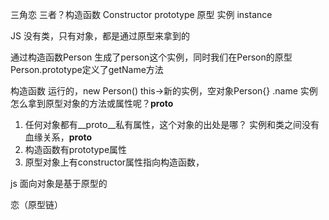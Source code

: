 三角恋
三者？构造函数 Constructor
prototype 原型
实例 instance

JS 没有类，只有对象，都是通过原型来拿到的

通过构造函数Person 生成了person这个实例，同时我们在Person的原型Person.prototype定义了getName方法

构造函数 运行的，new Person()  this->新的实例，空对象Person{} .name
实例怎么拿到原型对象的方法或属性呢？__proto__
1. 任何对象都有__proto__私有属性，这个对象的出处是哪？ 实例和类之间没有血缘关系，__proto__
2. 构造函数有prototype属性
3. 原型对象上有constructor属性指向构造函数，

js 面向对象是基于原型的

恋（原型链）